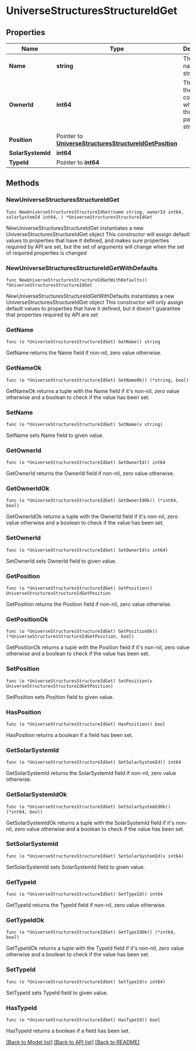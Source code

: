 # UniverseStructuresStructureIdGet

## Properties

Name | Type | Description | Notes
------------ | ------------- | ------------- | -------------
**Name** | **string** | The full name of the structure | 
**OwnerId** | **int64** | The ID of the corporation who owns this particular structure | 
**Position** | Pointer to [**UniverseStructuresStructureIdGetPosition**](UniverseStructuresStructureIdGetPosition.md) |  | [optional] 
**SolarSystemId** | **int64** |  | 
**TypeId** | Pointer to **int64** |  | [optional] 

## Methods

### NewUniverseStructuresStructureIdGet

`func NewUniverseStructuresStructureIdGet(name string, ownerId int64, solarSystemId int64, ) *UniverseStructuresStructureIdGet`

NewUniverseStructuresStructureIdGet instantiates a new UniverseStructuresStructureIdGet object
This constructor will assign default values to properties that have it defined,
and makes sure properties required by API are set, but the set of arguments
will change when the set of required properties is changed

### NewUniverseStructuresStructureIdGetWithDefaults

`func NewUniverseStructuresStructureIdGetWithDefaults() *UniverseStructuresStructureIdGet`

NewUniverseStructuresStructureIdGetWithDefaults instantiates a new UniverseStructuresStructureIdGet object
This constructor will only assign default values to properties that have it defined,
but it doesn't guarantee that properties required by API are set

### GetName

`func (o *UniverseStructuresStructureIdGet) GetName() string`

GetName returns the Name field if non-nil, zero value otherwise.

### GetNameOk

`func (o *UniverseStructuresStructureIdGet) GetNameOk() (*string, bool)`

GetNameOk returns a tuple with the Name field if it's non-nil, zero value otherwise
and a boolean to check if the value has been set.

### SetName

`func (o *UniverseStructuresStructureIdGet) SetName(v string)`

SetName sets Name field to given value.


### GetOwnerId

`func (o *UniverseStructuresStructureIdGet) GetOwnerId() int64`

GetOwnerId returns the OwnerId field if non-nil, zero value otherwise.

### GetOwnerIdOk

`func (o *UniverseStructuresStructureIdGet) GetOwnerIdOk() (*int64, bool)`

GetOwnerIdOk returns a tuple with the OwnerId field if it's non-nil, zero value otherwise
and a boolean to check if the value has been set.

### SetOwnerId

`func (o *UniverseStructuresStructureIdGet) SetOwnerId(v int64)`

SetOwnerId sets OwnerId field to given value.


### GetPosition

`func (o *UniverseStructuresStructureIdGet) GetPosition() UniverseStructuresStructureIdGetPosition`

GetPosition returns the Position field if non-nil, zero value otherwise.

### GetPositionOk

`func (o *UniverseStructuresStructureIdGet) GetPositionOk() (*UniverseStructuresStructureIdGetPosition, bool)`

GetPositionOk returns a tuple with the Position field if it's non-nil, zero value otherwise
and a boolean to check if the value has been set.

### SetPosition

`func (o *UniverseStructuresStructureIdGet) SetPosition(v UniverseStructuresStructureIdGetPosition)`

SetPosition sets Position field to given value.

### HasPosition

`func (o *UniverseStructuresStructureIdGet) HasPosition() bool`

HasPosition returns a boolean if a field has been set.

### GetSolarSystemId

`func (o *UniverseStructuresStructureIdGet) GetSolarSystemId() int64`

GetSolarSystemId returns the SolarSystemId field if non-nil, zero value otherwise.

### GetSolarSystemIdOk

`func (o *UniverseStructuresStructureIdGet) GetSolarSystemIdOk() (*int64, bool)`

GetSolarSystemIdOk returns a tuple with the SolarSystemId field if it's non-nil, zero value otherwise
and a boolean to check if the value has been set.

### SetSolarSystemId

`func (o *UniverseStructuresStructureIdGet) SetSolarSystemId(v int64)`

SetSolarSystemId sets SolarSystemId field to given value.


### GetTypeId

`func (o *UniverseStructuresStructureIdGet) GetTypeId() int64`

GetTypeId returns the TypeId field if non-nil, zero value otherwise.

### GetTypeIdOk

`func (o *UniverseStructuresStructureIdGet) GetTypeIdOk() (*int64, bool)`

GetTypeIdOk returns a tuple with the TypeId field if it's non-nil, zero value otherwise
and a boolean to check if the value has been set.

### SetTypeId

`func (o *UniverseStructuresStructureIdGet) SetTypeId(v int64)`

SetTypeId sets TypeId field to given value.

### HasTypeId

`func (o *UniverseStructuresStructureIdGet) HasTypeId() bool`

HasTypeId returns a boolean if a field has been set.


[[Back to Model list]](../README.md#documentation-for-models) [[Back to API list]](../README.md#documentation-for-api-endpoints) [[Back to README]](../README.md)


